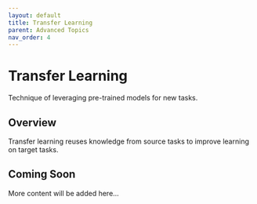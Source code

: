```yaml
---
layout: default
title: Transfer Learning
parent: Advanced Topics
nav_order: 4
---
```


# Transfer Learning

Technique of leveraging pre-trained models for new tasks.

## Overview

Transfer learning reuses knowledge from source tasks to improve learning on target tasks.

## Coming Soon

More content will be added here...
